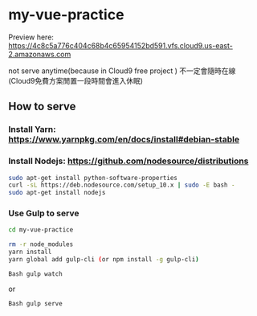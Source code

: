 # my-vue-practice

Preview here: https://4c8c5a776c404c68b4c65954152bd591.vfs.cloud9.us-east-2.amazonaws.com

not serve anytime(because in Cloud9 free project )
不一定會隨時在線(Cloud9免費方案閒置一段時間會進入休眠)

## How to serve

### Install Yarn: https://www.yarnpkg.com/en/docs/install#debian-stable

### Install Nodejs: https://github.com/nodesource/distributions
```Bash
sudo apt-get install python-software-properties
curl -sL https://deb.nodesource.com/setup_10.x | sudo -E bash -
sudo apt-get install nodejs
```
### Use Gulp to serve

```Bash
cd my-vue-practice

rm -r node_modules
yarn install
yarn global add gulp-cli (or npm install -g gulp-cli)
```

```Bash gulp watch```

or

```Bash gulp serve```

